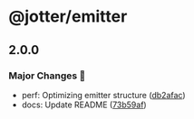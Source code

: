 # @jotter/emitter

## 2.0.0

### Major Changes 🎉

- perf: Optimizing emitter structure ([db2afac](https://github.com/Marinerer/jotter/commit/db2afacda8b50e493061961a932f7398041a2744))
- docs: Update README ([73b59af](https://github.com/Marinerer/jotter/commit/73b59afdc9efd2b2d2742544c81c63851c761979))
